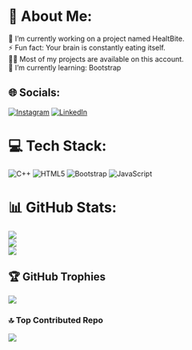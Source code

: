 # 💫 About Me:
🔭 I’m currently working on a project named HealtBite.<br>⚡ Fun fact: Your brain is constantly eating itself.<br>👨‍💻 Most of my projects are available on this account.<br>🌱 I’m currently learning: Bootstrap


## 🌐 Socials:
[![Instagram](https://img.shields.io/badge/Instagram-%23E4405F.svg?logo=Instagram&logoColor=white)](https://instagram.com/iventa_rares) [![LinkedIn](https://img.shields.io/badge/LinkedIn-%230077B5.svg?logo=linkedin&logoColor=white)](https://linkedin.com/in/ivența_rareș) 

# 💻 Tech Stack:
![C++](https://img.shields.io/badge/c++-%2300599C.svg?style=for-the-badge&logo=c%2B%2B&logoColor=white) ![HTML5](https://img.shields.io/badge/html5-%23E34F26.svg?style=for-the-badge&logo=html5&logoColor=white) ![Bootstrap](https://img.shields.io/badge/bootstrap-%238511FA.svg?style=for-the-badge&logo=bootstrap&logoColor=white) ![JavaScript](https://img.shields.io/badge/javascript-%23323330.svg?style=for-the-badge&logo=javascript&logoColor=%23F7DF1E)
# 📊 GitHub Stats:
![](https://github-readme-stats.vercel.app/api?username=iv3bta&theme=tokyonight&hide_border=true&include_all_commits=false&count_private=false)<br/>
![](https://github-readme-streak-stats.herokuapp.com/?user=iv3bta&theme=tokyonight&hide_border=true)<br/>
![](https://github-readme-stats.vercel.app/api/top-langs/?username=iv3bta&theme=tokyonight&hide_border=true&include_all_commits=false&count_private=false&layout=compact)

## 🏆 GitHub Trophies
![](https://github-profile-trophy.vercel.app/?username=iv3bta&theme=radical&no-frame=false&no-bg=false&margin-w=4)

### 🔝 Top Contributed Repo
![](https://github-contributor-stats.vercel.app/api?username=iv3bta&limit=5&theme=tokyonight&combine_all_yearly_contributions=true)
